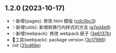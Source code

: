## 1.2.0 (2023-10-17)

- ✨新增(pages): 修改 html 模版 ([cdc0bc3](https://github.com/2401345934/react-mobile-template/commit/cdc0bc3))
- ✨新增(utils): 新增转换行内样式的方法 ([a7ed4e9](https://github.com/2401345934/react-mobile-template/commit/a7ed4e9))
- ✨新增(webpack): 修改 webpack 胚子 ([3e6137b](https://github.com/2401345934/react-mobile-template/commit/3e6137b))
- 🔧工具(webpack): package version ([3c17996](https://github.com/2401345934/react-mobile-template/commit/3c17996))
- init ([31cd69e](https://github.com/2401345934/react-mobile-template/commit/31cd69e))
